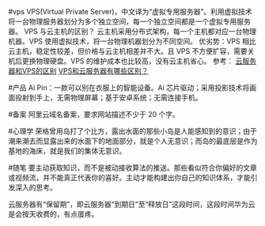 #vps
VPS(Virtual Private Server)，中文译为“虚拟专用服务器”。利用虚拟技术将一台物理服务器划分为多个独立空间，每一个独立空间都是一个虚拟专用服务器。
VPS 与云主机的区别？
云主机采用分布式架构，每一个主机都对应一台物理机器。VPS 使用虚拟技术，将一台物理机器划分为不同空间。
优劣势：VPS 相比云主机，稳定性较差，但价格与云主机相差并不大。且 VPS 不方便扩容，需要关机后更换物理硬盘。VPS 的维护成本也比较高，没有云主机省心。
参考：
[云服务器和VPS的区别](https://www.huaweicloud.com/special/fuwuqiqubie.html)
[VPS和云服务器有哪些区别？](https://www.ucloud.cn/yun/130337.html)

#产品
Ai Pin：一款可以别在衣服上的智能设备。Ai 芯片驱动；采用投影技术将画面投射到手上，无需物理屏幕；基于安卓系统；无需连接手机。

#备案
阿里云域名备案，要求网站描述不少于 20 个字。

#心理学
荣格曾用岛打了个比方，露出水面的那些小岛是人能感知到的意识；由于潮来潮去而显露出来的水面下的地面部分，就是个人无意识；而岛的最底层是作为基地的海床，就是我们的集体无意识。

#随笔
要主动获取知识，而不是被动接收算法的推送。那些看似符合你偏好的文章或视频流，并不能真正代表你的喜好。主动才能构建出你自己的知识体系，才能引发深入的思考。

云服务器有“保留期”，即云服务器“到期日”至“释放日”这段时间，这段时间华为云是会按天收费的，有点蛋疼。